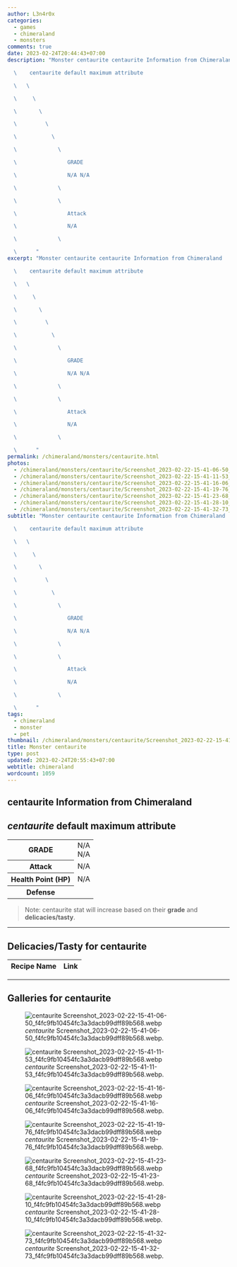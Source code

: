 ```yaml
---
author: L3n4r0x
categories:
  - games
  - chimeraland
  - monsters
comments: true
date: 2023-02-24T20:44:43+07:00
description: "Monster centaurite centaurite Information from Chimeraland

  \    centaurite default maximum attribute

  \   \ 

  \     \ 

  \       \ 

  \         \ 

  \           \ 

  \             \ 

  \                GRADE

  \                N/A N/A

  \             \ 

  \             \ 

  \                Attack

  \                N/A

  \             \ 

  \      "
excerpt: "Monster centaurite centaurite Information from Chimeraland

  \    centaurite default maximum attribute

  \   \ 

  \     \ 

  \       \ 

  \         \ 

  \           \ 

  \             \ 

  \                GRADE

  \                N/A N/A

  \             \ 

  \             \ 

  \                Attack

  \                N/A

  \             \ 

  \      "
permalink: /chimeraland/monsters/centaurite.html
photos:
  - /chimeraland/monsters/centaurite/Screenshot_2023-02-22-15-41-06-50_f4fc9fb10454fc3a3dacb99dff89b568.webp
  - /chimeraland/monsters/centaurite/Screenshot_2023-02-22-15-41-11-53_f4fc9fb10454fc3a3dacb99dff89b568.webp
  - /chimeraland/monsters/centaurite/Screenshot_2023-02-22-15-41-16-06_f4fc9fb10454fc3a3dacb99dff89b568.webp
  - /chimeraland/monsters/centaurite/Screenshot_2023-02-22-15-41-19-76_f4fc9fb10454fc3a3dacb99dff89b568.webp
  - /chimeraland/monsters/centaurite/Screenshot_2023-02-22-15-41-23-68_f4fc9fb10454fc3a3dacb99dff89b568.webp
  - /chimeraland/monsters/centaurite/Screenshot_2023-02-22-15-41-28-10_f4fc9fb10454fc3a3dacb99dff89b568.webp
  - /chimeraland/monsters/centaurite/Screenshot_2023-02-22-15-41-32-73_f4fc9fb10454fc3a3dacb99dff89b568.webp
subtitle: "Monster centaurite centaurite Information from Chimeraland

  \    centaurite default maximum attribute

  \   \ 

  \     \ 

  \       \ 

  \         \ 

  \           \ 

  \             \ 

  \                GRADE

  \                N/A N/A

  \             \ 

  \             \ 

  \                Attack

  \                N/A

  \             \ 

  \      "
tags:
  - chimeraland
  - monster
  - pet
thumbnail: /chimeraland/monsters/centaurite/Screenshot_2023-02-22-15-41-06-50_f4fc9fb10454fc3a3dacb99dff89b568.webp
title: Monster centaurite
type: post
updated: 2023-02-24T20:55:43+07:00
webtitle: chimeraland
wordcount: 1059
---
```


<link
  rel="stylesheet"
  href="https://rawcdn.githack.com/dimaslanjaka/Web-Manajemen/870a349/css/bootstrap-5-3-0-alpha3-wrapper.css"
/>
<section id="bootstrap-wrapper">
  <div data-bs-theme="dark">
    <h2>centaurite Information from Chimeraland</h2>
    <h2 id="attribute"><i>centaurite</i> default maximum attribute</h2>
    <div class="row">
      <div class="col mb-2">
        <div class="card">
          <div class="card-body">
            <table>
              <tr>
                <th>GRADE</th>
                <td>N/A <br />N/A</td>
              </tr>
              <tr>
                <th>Attack</th>
                <td>N/A</td>
              </tr>
              <tr>
                <th>Health Point (HP)</th>
                <td>N/A</td>
              </tr>
              <tr>
                <th>Defense</th>
                <td></td>
              </tr>
            </table>
          </div>
        </div>
      </div>
    </div>
    <blockquote class="bd-callout bd-callout-warning">
      Note: centaurite stat will increase based on their <b>grade</b> and
      <b>delicacies/tasty</b>.
    </blockquote>
    <hr />
    <h2 id="delicacies">Delicacies/Tasty for centaurite</h2>
    <div class="card">
      <div class="card-body">
        <div class="table-responsive">
          <table class="table table-striped">
            <thead>
              <tr>
                <th>Recipe Name</th>
                <th>Link</th>
              </tr>
            </thead>
            <tbody></tbody>
          </table>
        </div>
      </div>
    </div>
    <hr />
    <div id="gallery">
      <h2>Galleries for centaurite</h2>
      <div class="row">
        <div class="col-lg-6 col-12">
          <figure>
            <img
              src="https://www.webmanajemen.com/chimeraland/monsters/centaurite/Screenshot_2023-02-22-15-41-06-50_f4fc9fb10454fc3a3dacb99dff89b568.webp"
              alt="centaurite Screenshot_2023-02-22-15-41-06-50_f4fc9fb10454fc3a3dacb99dff89b568.webp"
            />
            <figcaption style="word-wrap: break-word">
              <i>centaurite</i>
              Screenshot_2023-02-22-15-41-06-50_f4fc9fb10454fc3a3dacb99dff89b568.webp.
            </figcaption>
          </figure>
        </div>
        <div class="col-lg-6 col-12">
          <figure>
            <img
              src="https://www.webmanajemen.com/chimeraland/monsters/centaurite/Screenshot_2023-02-22-15-41-11-53_f4fc9fb10454fc3a3dacb99dff89b568.webp"
              alt="centaurite Screenshot_2023-02-22-15-41-11-53_f4fc9fb10454fc3a3dacb99dff89b568.webp"
            />
            <figcaption style="word-wrap: break-word">
              <i>centaurite</i>
              Screenshot_2023-02-22-15-41-11-53_f4fc9fb10454fc3a3dacb99dff89b568.webp.
            </figcaption>
          </figure>
        </div>
        <div class="col-lg-6 col-12">
          <figure>
            <img
              src="https://www.webmanajemen.com/chimeraland/monsters/centaurite/Screenshot_2023-02-22-15-41-16-06_f4fc9fb10454fc3a3dacb99dff89b568.webp"
              alt="centaurite Screenshot_2023-02-22-15-41-16-06_f4fc9fb10454fc3a3dacb99dff89b568.webp"
            />
            <figcaption style="word-wrap: break-word">
              <i>centaurite</i>
              Screenshot_2023-02-22-15-41-16-06_f4fc9fb10454fc3a3dacb99dff89b568.webp.
            </figcaption>
          </figure>
        </div>
        <div class="col-lg-6 col-12">
          <figure>
            <img
              src="https://www.webmanajemen.com/chimeraland/monsters/centaurite/Screenshot_2023-02-22-15-41-19-76_f4fc9fb10454fc3a3dacb99dff89b568.webp"
              alt="centaurite Screenshot_2023-02-22-15-41-19-76_f4fc9fb10454fc3a3dacb99dff89b568.webp"
            />
            <figcaption style="word-wrap: break-word">
              <i>centaurite</i>
              Screenshot_2023-02-22-15-41-19-76_f4fc9fb10454fc3a3dacb99dff89b568.webp.
            </figcaption>
          </figure>
        </div>
        <div class="col-lg-6 col-12">
          <figure>
            <img
              src="https://www.webmanajemen.com/chimeraland/monsters/centaurite/Screenshot_2023-02-22-15-41-23-68_f4fc9fb10454fc3a3dacb99dff89b568.webp"
              alt="centaurite Screenshot_2023-02-22-15-41-23-68_f4fc9fb10454fc3a3dacb99dff89b568.webp"
            />
            <figcaption style="word-wrap: break-word">
              <i>centaurite</i>
              Screenshot_2023-02-22-15-41-23-68_f4fc9fb10454fc3a3dacb99dff89b568.webp.
            </figcaption>
          </figure>
        </div>
        <div class="col-lg-6 col-12">
          <figure>
            <img
              src="https://www.webmanajemen.com/chimeraland/monsters/centaurite/Screenshot_2023-02-22-15-41-28-10_f4fc9fb10454fc3a3dacb99dff89b568.webp"
              alt="centaurite Screenshot_2023-02-22-15-41-28-10_f4fc9fb10454fc3a3dacb99dff89b568.webp"
            />
            <figcaption style="word-wrap: break-word">
              <i>centaurite</i>
              Screenshot_2023-02-22-15-41-28-10_f4fc9fb10454fc3a3dacb99dff89b568.webp.
            </figcaption>
          </figure>
        </div>
        <div class="col-lg-6 col-12">
          <figure>
            <img
              src="https://www.webmanajemen.com/chimeraland/monsters/centaurite/Screenshot_2023-02-22-15-41-32-73_f4fc9fb10454fc3a3dacb99dff89b568.webp"
              alt="centaurite Screenshot_2023-02-22-15-41-32-73_f4fc9fb10454fc3a3dacb99dff89b568.webp"
            />
            <figcaption style="word-wrap: break-word">
              <i>centaurite</i>
              Screenshot_2023-02-22-15-41-32-73_f4fc9fb10454fc3a3dacb99dff89b568.webp.
            </figcaption>
          </figure>
        </div>
      </div>
    </div>
  </div>
</section>